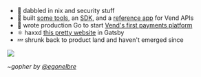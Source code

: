 - :penguin: dabbled in nix and security stuff
- :test_tube: built [some tools](https://github.com/jtrotsky/vend-image-upload), an [SDK](https://github.com/jtrotsky/govend), and a [reference app](https://github.com/vend/peg) for Vend APIs
- :milky_way: wrote production Go to start [Vend's first payments platform](https://www.vendhq.com/uk/tour/accept-payments)
- ⚛️ haxxd [this pretty website](https://jadetsp.com) in Gatsby
- :zzz: shrunk back to product land and haven't emerged since

![](https://user-images.githubusercontent.com/192964/31576302-a390cb7e-b100-11e7-92fd-8c7b510900ac.png)

~_gopher by [@egonelbre](https://github.com/egonelbre)_
